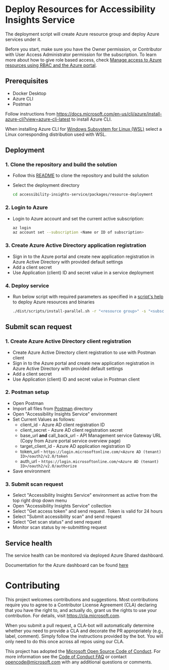<!--
Copyright (c) Microsoft Corporation. All rights reserved.
Licensed under the MIT License.
-->

# Deploy Resources for Accessibility Insights Service

The deployment script will create Azure resource group and deploy Azure services under it.

Before you start, make sure you have the Owner permission, or Contributor with User Access Administrator permission for the subscription. To learn more about how to give role based access, check [Manage access to Azure resources using RBAC and the Azure portal](https://docs.microsoft.com/en-us/azure/role-based-access-control/role-assignments-portal).

## Prerequisites

-   Docker Desktop
-   Azure CLI
-   Postman

Follow instructions from https://docs.microsoft.com/en-us/cli/azure/install-azure-cli?view=azure-cli-latest to install Azure CLI.

When installing Azure CLI for [Windows Subsystem for Linux (WSL)](https://docs.microsoft.com/en-us/windows/wsl/about) select a Linux corresponding distribution used with WSL.

## Deployment

### 1. Clone the repository and build the solution

-   Follow this [README](https://github.com/microsoft/accessibility-insights-service/blob/main/README.md) to clone the repository and build the solution
-   Select the deployment directory

    ```bash
    cd accessibility-insights-service/packages/resource-deployment
    ```

### 2. Login to Azure

-   Login to Azure account and set the current active subscription:

    ```bash
    az login
    az account set --subscription <Name or ID of subscription>
    ```

### 3. Create Azure Active Directory application registration

-   Sign in to the Azure portal and create new application registration in Azure Active Directory with provided default settings
-   Add a client secret
-   Use Application (client) ID and secret value in a service deployment

### 4. Deploy service

-   Run below script with required parameters as specified in a [script's help](https://github.com/microsoft/accessibility-insights-service/blob/main/packages/resource-deployment/scripts/install-parallel.sh) to deploy Azure resources and binaries

    ```bash
    ./dist/scripts/install-parallel.sh -r "<resource group>" -s "<subscription Id>" -l "<location>" -e "<environment (dev|ppe|prod)>" -o "<organization name>" -p "<publisher email>" -c "<app client Id>" -t "<app client secret>" -v "<release Id>"
    ```

## Submit scan request

### 1. Create Azure Active Directory client registration

-   Create Azure Active Directory client registration to use with Postman client
-   Sign in to the Azure portal and create new application registration in Azure Active Directory with provided default settings
-   Add a client secret
-   Use Application (client) ID and secret value in Postman client

### 2. Postman setup

-   Open Postman
-   Import all files from [Postman](https://github.com/microsoft/accessibility-insights-service/tree/main/packages/resource-deployment/postman) directory
-   Open "Accessibility Insights Service" environment
-   Set Current Values as follows:
    -   client_id - Azure AD client registration ID
    -   client_secret - Azure AD client registration secret
    -   base_url **and** call_back_url - API Management service Gateway URL (Copy from Azure portal service overview page)
    -   target_client_id - Azure AD application registration ID
    -   token_url - `https://login.microsoftonline.com/<Azure AD (tenant) ID>/oauth2/v2.0/token`
    -   auth_url - `https://login.microsoftonline.com/<Azure AD (tenant) ID>/oauth2/v2.0/authorize`
-   Save environment

### 3. Submit scan request

-   Select "Accessibility Insights Service" environment as active from the top right drop down menu
-   Open "Accessibility Insights Service" collection
-   Select "Get access token" and send request. Token is valid for 24 hours
-   Select "Submit accessibility scan" and send request
-   Select "Get scan status" and send request
-   Monitor scan status by re-submitting request

## Service health

The service health can be monitored via deployed Azure Shared dashboard.

Documentation for the Azure dashboard can be found [here](packages/resource-deployment/templates/dashboard.md)

# Contributing

This project welcomes contributions and suggestions. Most contributions require you to agree to a
Contributor License Agreement (CLA) declaring that you have the right to, and actually do, grant us
the rights to use your contribution. For details, visit https://cla.microsoft.com.

When you submit a pull request, a CLA-bot will automatically determine whether you need to provide
a CLA and decorate the PR appropriately (e.g., label, comment). Simply follow the instructions
provided by the bot. You will only need to do this once across all repos using our CLA.

This project has adopted the [Microsoft Open Source Code of Conduct](https://opensource.microsoft.com/codeofconduct/).
For more information see the [Code of Conduct FAQ](https://opensource.microsoft.com/codeofconduct/faq/) or
contact [opencode@microsoft.com](mailto:opencode@microsoft.com) with any additional questions or comments.
